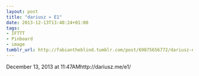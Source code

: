 ```yaml
---
layout: post
title: "dariusz » E1"
date: 2013-12-13T13:40:24+01:00
tags:
- IFTTT
- Pinboard
- image
tumblr_url: http://fabiantheblind.tumblr.com/post/69875656772/dariusz-e1
---
```

December 13, 2013 at 11:47AMhttp://dariusz.me/e1/
